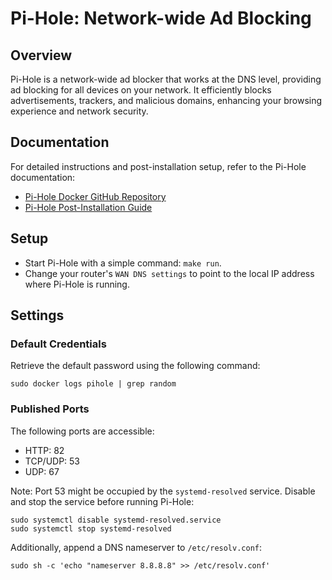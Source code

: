 # Pi-Hole: Network-wide Ad Blocking

## Overview
Pi-Hole is a network-wide ad blocker that works at the DNS level, providing ad blocking for all devices on your network. It efficiently blocks advertisements, trackers, and malicious domains, enhancing your browsing experience and network security.

## Documentation
For detailed instructions and post-installation setup, refer to the Pi-Hole documentation:

- [Pi-Hole Docker GitHub Repository](https://github.com/pi-hole/docker-pi-hole)
- [Pi-Hole Post-Installation Guide](https://docs.pi-hole.net/main/post-install/)

## Setup

- Start Pi-Hole with a simple command: `make run`.
- Change your router's `WAN DNS settings` to point to the local IP address where Pi-Hole is running.

## Settings

### Default Credentials
Retrieve the default password using the following command:
```
sudo docker logs pihole | grep random
```

### Published Ports
The following ports are accessible:

- HTTP: 82
- TCP/UDP: 53
- UDP: 67

Note: Port 53 might be occupied by the `systemd-resolved` service. Disable and stop the service before running Pi-Hole:
```
sudo systemctl disable systemd-resolved.service
sudo systemctl stop systemd-resolved
```

Additionally, append a DNS nameserver to `/etc/resolv.conf`:
```
sudo sh -c 'echo "nameserver 8.8.8.8" >> /etc/resolv.conf'
```
